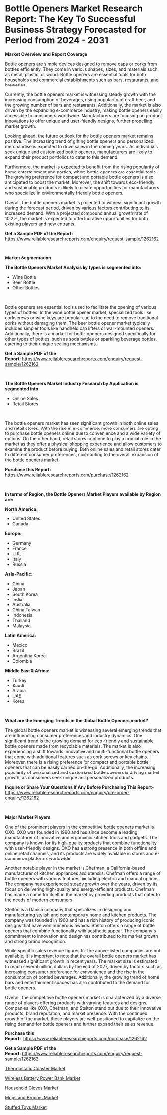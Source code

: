 <p><h1>Bottle Openers Market Research Report: The Key To Successful Business Strategy Forecasted for Period from 2024 - 2031</h1></p><p><strong>Market Overview and Report Coverage</strong></p>
<p><p>Bottle openers are simple devices designed to remove caps or corks from bottles efficiently. They come in various shapes, sizes, and materials such as metal, plastic, or wood. Bottle openers are essential tools for both households and commercial establishments such as bars, restaurants, and breweries.</p><p>Currently, the bottle openers market is witnessing steady growth with the increasing consumption of beverages, rising popularity of craft beer, and the growing number of bars and restaurants. Additionally, the market is also driven by the expanding e-commerce industry, making bottle openers easily accessible to consumers worldwide. Manufacturers are focusing on product innovations to offer unique and user-friendly designs, further propelling market growth.</p><p>Looking ahead, the future outlook for the bottle openers market remains positive. The increasing trend of gifting bottle openers and personalized merchandise is expected to drive sales in the coming years. As individuals seek unique and customized bottle openers, manufacturers are likely to expand their product portfolios to cater to this demand.</p><p>Furthermore, the market is expected to benefit from the rising popularity of home entertainment and parties, where bottle openers are essential tools. The growing preference for compact and portable bottle openers is also anticipated to boost the market. Moreover, the shift towards eco-friendly and sustainable products is likely to create opportunities for manufacturers who specialize in environmentally friendly bottle openers.</p><p>Overall, the bottle openers market is projected to witness significant growth during the forecast period, driven by various factors contributing to its increased demand. With a projected compound annual growth rate of 10.2%, the market is expected to offer lucrative opportunities for both existing players and new entrants.</p></p>
<p><strong>Get a Sample PDF of the Report:</strong> <a href="https://www.reliableresearchreports.com/enquiry/request-sample/1262162">https://www.reliableresearchreports.com/enquiry/request-sample/1262162</a></p>
<p>&nbsp;</p>
<p><strong>Market Segmentation</strong></p>
<p><strong>The Bottle Openers Market Analysis by types is segmented into:</strong></p>
<p><ul><li>Wine Bottle</li><li>Beer Bottle</li><li>Other Bottles</li></ul></p>
<p>&nbsp;</p>
<p><p>Bottle openers are essential tools used to facilitate the opening of various types of bottles. In the wine bottle opener market, specialized tools like corkscrews or wine keys are popular due to the need to remove traditional corks without damaging them. The beer bottle opener market typically includes simpler tools like handheld cap lifters or wall-mounted openers. Additionally, there is a market for bottle openers designed specifically for other types of bottles, such as soda bottles or sparkling beverage bottles, catering to their unique sealing mechanisms.</p></p>
<p><strong>Get a Sample PDF of the Report:</strong>&nbsp;<a href="https://www.reliableresearchreports.com/enquiry/request-sample/1262162">https://www.reliableresearchreports.com/enquiry/request-sample/1262162</a></p>
<p>&nbsp;</p>
<p><strong>The Bottle Openers Market Industry Research by Application is segmented into:</strong></p>
<p><ul><li>Online Sales</li><li>Retail Stores</li></ul></p>
<p>&nbsp;</p>
<p><p>The bottle openers market has seen significant growth in both online sales and retail stores. With the rise in e-commerce, more consumers are opting to purchase bottle openers online due to convenience and a wide variety of options. On the other hand, retail stores continue to play a crucial role in the market as they offer a physical shopping experience and allow customers to examine the product before buying. Both online sales and retail stores cater to different consumer preferences, contributing to the overall expansion of the bottle openers market.</p></p>
<p><strong>Purchase this Report:</strong>&nbsp; <a href="https://www.reliableresearchreports.com/purchase/1262162">https://www.reliableresearchreports.com/purchase/1262162</a></p>
<p>&nbsp;</p>
<p><strong>In terms of Region, the Bottle Openers Market Players available by Region are:</strong></p>
<p>
    <p> <strong> North America: </strong>
        <ul>
            <li>United States</li>
            <li>Canada</li>
        </ul>
        </p> 
    <p> <strong> Europe: </strong>
        <ul>
            <li>Germany</li>
            <li>France</li>
            <li>U.K.</li>
            <li>Italy</li>
            <li>Russia</li>
        </ul>
        </p> 
    <p> <strong> Asia-Pacific: </strong>
        <ul>
            <li>China</li>
            <li>Japan</li>
            <li>South Korea</li>
            <li>India</li>
            <li>Australia</li>
            <li>China Taiwan</li>
            <li>Indonesia</li>
            <li>Thailand</li>
            <li>Malaysia</li>
        </ul>
        </p> 
    <p> <strong> Latin America: </strong>
        <ul>
            <li>Mexico</li>
            <li>Brazil</li>
            <li>Argentina Korea</li>
            <li>Colombia</li>
        </ul>
        </p> 
    <p> <strong> Middle East & Africa: </strong>
        <ul>
            <li>Turkey</li>
            <li>Saudi</li>
            <li>Arabia</li>
            <li>UAE</li>
            <li>Korea</li>
        </ul>
    </p>
    </p>
<p>&nbsp;</p>
<p><strong>What are the Emerging Trends in the Global Bottle Openers market?</strong></p>
<p><p>The global bottle openers market is witnessing several emerging trends that are influencing consumer preferences and industry dynamics. One significant trend is the growing demand for eco-friendly and sustainable bottle openers made from recyclable materials. The market is also experiencing a shift towards innovative and multi-functional bottle openers that come with additional features such as cork screws or key chains. Moreover, there is a rising preference for compact and portable bottle openers that can be easily carried on-the-go. Additionally, the increasing popularity of personalized and customized bottle openers is driving market growth, as consumers seek unique and personalized products.</p></p>
<p><strong>Inquire or Share Your Questions If Any Before Purchasing This Report</strong>- <a href="https://www.reliableresearchreports.com/enquiry/pre-order-enquiry/1262162">https://www.reliableresearchreports.com/enquiry/pre-order-enquiry/1262162</a></p>
<p>&nbsp;</p>
<p><strong>Major Market Players</strong></p>
<p><p>One of the prominent players in the competitive bottle openers market is OXO. OXO was founded in 1990 and has since become a leading manufacturer of innovative and ergonomic kitchen tools and gadgets. The company is known for its high-quality products that combine functionality with user-friendly designs. OXO has a strong presence in both offline and online retail channels, and its products are widely available in stores and e-commerce platforms worldwide.</p><p>Another notable player in the market is Chefman, a California-based manufacturer of kitchen appliances and utensils. Chefman offers a range of bottle openers with various features, including electric and manual options. The company has experienced steady growth over the years, driven by its focus on delivering high-quality and energy-efficient products. Chefman has made a name for itself in the market by providing products that cater to the needs of modern consumers.</p><p>Stelton is a Danish company that specializes in designing and manufacturing stylish and contemporary home and kitchen products. The company was founded in 1960 and has a rich history of producing iconic designs that have won numerous awards. Stelton offers a range of bottle openers that combine functionality with aesthetic appeal. The company's commitment to innovation and design has contributed to its market growth and strong brand recognition.</p><p>While specific sales revenue figures for the above-listed companies are not available, it is important to note that the overall bottle openers market has witnessed significant growth in recent years. The market size is estimated to reach several million dollars by the end of 2027, driven by factors such as increasing consumer preference for convenience and the rise in the consumption of bottled beverages. Additionally, the growing trend of home bars and entertainment spaces has also contributed to the demand for bottle openers.</p><p>Overall, the competitive bottle openers market is characterized by a diverse range of players offering products with varying features and designs. Companies like OXO, Chefman, and Stelton stand out due to their innovative products, brand reputation, and market presence. With the continued growth of the market, these players are well-positioned to capitalize on the rising demand for bottle openers and further expand their sales revenue.</p></p>
<p><strong>Purchase this Report:</strong>&nbsp;&nbsp;<a href="https://www.reliableresearchreports.com/purchase/1262162">https://www.reliableresearchreports.com/purchase/1262162</a></p>
<p></p>
<p><strong>Get a Sample PDF of the Report:</strong>&nbsp;<a href="https://www.reliableresearchreports.com/enquiry/request-sample/1262162">https://www.reliableresearchreports.com/enquiry/request-sample/1262162</a></p>
<p><p><a href="https://github.com/mauripalmi/Market-Research-Report-List-1/blob/main/thermostatic-coaster-market.md">Thermostatic Coaster Market</a></p><p><a href="https://github.com/globismark/Market-Research-Report-List-1/blob/main/wireless-battery-power-bank-market.md">Wireless Battery Power Bank Market</a></p><p><a href="https://github.com/angelajermaine/Market-Research-Report-List-1/blob/main/household-gloves-market.md">Household Gloves Market</a></p><p><a href="https://github.com/bmorecock/Market-Research-Report-List-1/blob/main/mops-and-brooms-market.md">Mops and Brooms Market</a></p><p><a href="https://github.com/lylyparadise/Market-Research-Report-List-1/blob/main/stuffed-toys-market.md">Stuffed Toys Market</a></p></p>